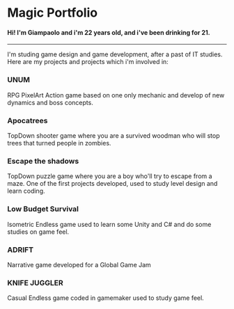**Magic Portfolio**
=====================

#### Hi! I'm Giampaolo and i'm 22 years old, and i've been drinking for 21.
----------------------------------------------------------------------

I'm studing game design and game development, after a past of IT studies.
Here are my projects and projects which i'm involved in:

### **UNUM**
RPG PixelArt Action game based on one only mechanic and develop of new dynamics and boss concepts.

### **Apocatrees**
TopDown shooter game where you are a survived woodman who will stop trees that turned people in zombies.

### **Escape the shadows**
TopDown puzzle game where you are a boy who'll try to escape from a maze.
One of the first projects developed, used to study level design and learn coding.

### **Low Budget Survival**
Isometric Endless game used to learn some Unity and C# and do some studies on game feel.

### **ADRIFT**
Narrative game developed for a Global Game Jam

### **KNIFE JUGGLER**
Casual Endless game coded in gamemaker used to study game feel.










